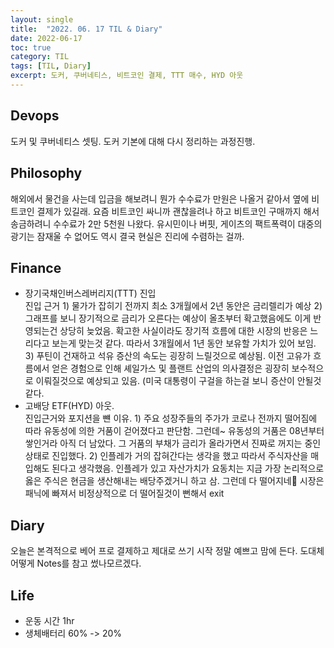 ```yaml
---
layout:	single
title:	"2022. 06. 17 TIL & Diary"
date: 2022-06-17
toc: true
category: TIL
tags: [TIL, Diary]
excerpt: 도커, 쿠버네티스, 비트코인 결제, TTT 매수, HYD 아웃
---
```

## Devops  
도커 및 쿠버네티스 셋팅. 도커 기본에 대해 다시 정리하는 과정진행.  
## Philosophy  
해외에서 물건을 사는데 입금을 해보려니 뭔가 수수료가 만원은 나올거 같아서 옆에 비트코인 결제가 있길래. 요즘 비트코인 싸니까 괜찮을려나 하고 비트코인 구매까지 해서 송금하려니 수수료가 2만 5천원 나왔다. 유시민이나 버핏, 게이츠의 팩트폭력이 대중의 광기는 잠재울 수 없어도 역시 결국 현실은 진리에 수렴하는 걸까.  
## Finance
- 장기국채인버스레버리지(TTT) 진입  
  진입 근거 1) 물가가 잡히기 전까지 최소 3개월에서 2년 동안은 금리렐리가 예상 2) 그래프를 보니 장기적으로 금리가 오른다는 예상이 올초부터 확고했음에도 이게 반영되는건 상당히 늦었음. 확고한 사실이라도 장기적 흐름에 대한 시장의 반응은 느리다고 보는게 맞는것 같다. 따라서 3개월에서 1년 동안 보유할 가치가 있어 보임. 3) 푸틴이 건재하고 석유 증산의 속도는 굉장히 느릴것으로 예상됨. 이전 고유가 흐름에서 얻은 경험으로 인해 셰일가스 및 플랜트 산업의 의사결정은 굉장히 보수적으로 이뤄질것으로 예상되고 있음. (미국 대통령이 구걸을 하는걸 보니 증산이 안될것같다.  
- 고배당 ETF(HYD) 아웃.  
  진입근거와 포지션을 뺸 이유. 1) 주요 성장주들의 주가가 코로나 전까지 떨어짐에 따라 유동성에 의한 거품이 걷어졌다고 판단함. 그런데~ 유동성의 거품은 08년부터 쌓인거라 아직 더 남았다. 그 거품의 부채가 금리가 올라가면서 진짜로 꺼지는 중인 상태로 진입했다. 2) 인플레가 거의 잡혀간다는 생각을 했고 따라서 주식자산을 매입해도 된다고 생각했음. 인플레가 있고 자산가치가 요동치는 지금 가장 논리적으로 옳은 주식은 현금을 생산해내는 배당주겠거니 하고 삼. 그런데 다 떨어지네🤬 시장은 패닉에 빠져서 비정상적으로 더 떨어질것이 뻔해서 exit
## Diary  
오늘은 본격적으로 베어 프로 결제하고 제대로 쓰기 시작 정말 예쁘고 맘에 든다. 도대체 어떻게 Notes를 참고 썼나모르겠다.
## Life
- 운동 시간 1hr
- 생체배터리 60% -> 20%
